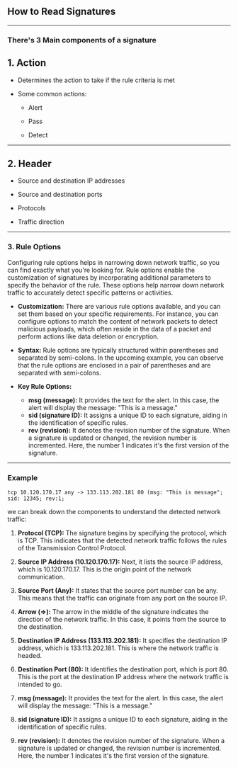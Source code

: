 ## How to Read Signatures

---

### There's 3 Main components of a signature

## 1. Action

- Determines the action to take if the rule criteria is met

- Some common actions:
  
  - Alert
  
  - Pass
  
  - Detect

---

## 2. Header

- Source and destination IP addresses 

- Source and destination ports

- Protocols

- Traffic direction

---

### 3. Rule Options

Configuring rule options helps in narrowing down network traffic, so you can find exactly what you're looking for. Rule options enable the customization of signatures by incorporating additional parameters to specify the behavior of the rule. These options help narrow down network traffic to accurately detect specific patterns or activities.

- **Customization:** There are various rule options available, and you can set them based on your specific requirements. For instance, you can configure options to match the content of network packets to detect malicious payloads, which often reside in the data of a packet and perform actions like data deletion or encryption.

- **Syntax:** Rule options are typically structured within parentheses and separated by semi-colons. In the upcoming example, you can observe that the rule options are enclosed in a pair of parentheses and are separated with semi-colons.

- **Key Rule Options:**
  
  - **msg (message):** It provides the text for the alert. In this case, the alert will display the message: "This is a message."
  - **sid (signature ID):** It assigns a unique ID to each signature, aiding in the identification of specific rules.
  - **rev (revision):** It denotes the revision number of the signature. When a signature is updated or changed, the revision number is incremented. Here, the number 1 indicates it's the first version of the signature.

---

### Example

`tcp 10.120.170.17 any -> 133.113.202.181 80 (msg: "This is message"; sid: 12345; rev:1;`

we can break down the components to understand the detected network traffic:

1. **Protocol (TCP):** The signature begins by specifying the protocol, which is TCP. This indicates that the detected network traffic follows the rules of the Transmission Control Protocol.

2. **Source IP Address (10.120.170.17):** Next, it lists the source IP address, which is 10.120.170.17. This is the origin point of the network communication.

3. **Source Port (Any):** It states that the source port number can be any. This means that the traffic can originate from any port on the source IP.

4. **Arrow (=>):** The arrow in the middle of the signature indicates the direction of the network traffic. In this case, it points from the source to the destination.

5. **Destination IP Address (133.113.202.181):** It specifies the destination IP address, which is 133.113.202.181. This is where the network traffic is headed.

6. **Destination Port (80):** It identifies the destination port, which is port 80. This is the port at the destination IP address where the network traffic is intended to go.

7. **msg (message):** It provides the text for the alert. In this case, the alert will display the message: "This is a message."

8. **sid (signature ID):** It assigns a unique ID to each signature, aiding in the identification of specific rules.

9. **rev (revision):** It denotes the revision number of the signature. When a signature is updated or changed, the revision number is incremented. Here, the number 1 indicates it's the first version of the signature.
